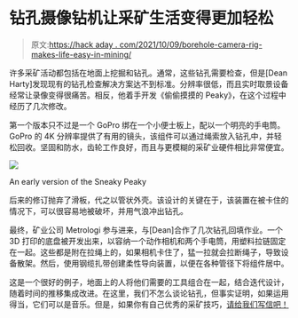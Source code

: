 # 钻孔摄像钻机让采矿生活变得更加轻松

> 原文:[https://hack aday . com/2021/10/09/borehole-camera-rig-makes-life-easy-in-mining/](https://hackaday.com/2021/10/09/borehole-camera-rig-makes-life-easier-in-mining/)

许多采矿活动都包括在地面上挖掘和钻孔。通常，这些钻孔需要检查，但是[Dean Harty]发现现有的钻孔检查解决方案达不到标准。分辨率很低，而且实时取景设备经常让录像变得很痛苦。相反，他着手开发《偷偷摸摸的 Peaky》，在这个过程中经历了几次修改。

第一个版本只不过是一个 GoPro 绑在一个小便士板上，配以一个明亮的手电筒。GoPro 的 4K 分辨率提供了有用的镜头，该组件可以通过绳索放入钻孔中，并轻松回收。坚固和防水，齿轮工作良好，而且与更模糊的采矿业硬件相比非常便宜。

[![](../Images/127ced200f7f11ae1ebd236cebd1e6c5.png)](https://hackaday.com/wp-content/uploads/2021/09/minecam_detail.jpg)

An early version of the Sneaky Peaky

后来的修订抛弃了滑板，代之以管状外壳。该设计的关键在于，该装置在被卡住的情况下，可以很容易地被破坏，并用气浪冲出钻孔。

最终，矿业公司 Metrologi 参与进来，与[Dean]合作了几次钻孔回填作业。一个 3D 打印的底盘被开发出来，以容纳一个动作相机和两个手电筒，用塑料拉链固定在一起。这些都是附在拉绳上的，如果相机卡住了，猛一拉就会拉断绳子，导致设备散架。然后，使用钢缆扎带创建柔性导向装置，以便在各种管径下将组件居中。

这是一个很好的例子，地面上的人将他们需要的工具组合在一起，结合迭代设计，随着时间的推移集成改进。在这里，我们不怎么谈论钻孔，但事实证明，如果运用得当，它们可以是音乐。但是，如果你有自己优秀的采矿技巧，[请给我们写信吧！](http://hackaday.com/submit-a-tip)